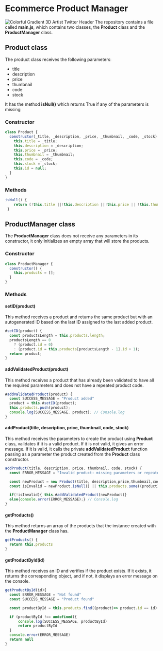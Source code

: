 # Ecommerce Product Manager 

![Colorful Gradient 3D Artist Twitter Header](https://user-images.githubusercontent.com/117543842/229423551-520091f1-ecfc-4747-9b8d-ff7c645176b4.png)
The repository contains a file called **main.js**, which contains two classes, the **Product** class and the **ProductManager** class.

## Product class

The product class receives the following parameters:
- title
- description
- price
- thumbnail
- code
- stock

It has the method **isNull()** which returns True if any of the parameters is missing

### Constructor

```js
class Product {
  constructor(_title, _description, _price, _thumbnail, _code, _stock) {
    this.title = _title;
    this.description = _description;
    this.price = _price;
    this.thumbnail = _thumbnail;
    this.code = _code;
    this.stock = _stock;
    this.id = null;
  }
}
```
### Methods

```js
isNull() {
    return (!this.title ||!this.description ||!this.price || !this.thumbnail ||!this.code || !this.stock );
 }
```

## ProductManager class

The **ProductManager** class does not receive any parameters in its constructor, it only initializes an empty array that will store the products.
### Constructor

```js
class ProductManager {
  constructor() {
    this.products = [];
  }
}
```
### Methods
#### setID(product) 
This method receives a product and returns the same product but with an autogenerated ID based on the last ID assigned to the last added product.

```js
#setID(product) {
  const productsLength = this.products.length;
  productsLength == 0
    ? (product.id = 0)
    : (product.id = this.products[productsLength - 1].id + 1);
  return product;
}

```

#### addValidatedProduct(product) 
This method receives a product that has already been validated to have all the required parameters and does not have a repeated product code.

```js
#addValidatedProduct(product) {
  const SUCCESS_MESSAGE = "Product added"
  product = this.#setID(product);
  this.products.push(product);
  console.log(SUCCESS_MESSAGE, product); // Console.log
}

```

#### addProduct(title, description, price, thumbnail, code, stock)
This method receives the parameters to create the product using **Product** class, validates if it is a valid product. If it is not valid, it gives an error message. If it is valid, it calls the private **addValidatedProduct** function passing as a parameter the product created from the **Product** class constructor.

```js
addProduct(title, description, price, thumbnail, code, stock) {
  const ERROR_MESSAGE = "Invalid product: missing parameters or repeated product code";

  const newProduct = new Product(title, description,price,thumbnail,code,stock);
  const isInvalid = newProduct.isNull() || this.products.some((product) => product.code == newProduct.code)

  if(!isInvalid){ this.#addValidatedProduct(newProduct)}
  else{console.error(ERROR_MESSAGE);} // Console.log
}

```

#### getProducts()
This method returns an array of the products that the instance created with the **ProductManager** class has.

```js
getProducts() {
  return this.products
}

```

#### getProductById(id)
This method receives an ID and verifies if the product exists. If it exists, it returns the corresponding object, and if not, it displays an error message on the console.

```js
getProductById(id){
  const ERROR_MESSAGE = "Not found"
  const SUCCESS_MESSAGE = "Product found"

  const productById = this.products.find((product)=> product.id == id)

  if (productById !== undefined){
      console.log(SUCCESS_MESSAGE, productById)
      return productById
  }
  console.error(ERROR_MESSAGE)
  return null  
}

```
